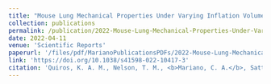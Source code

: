 ```yaml
---
title: "Mouse Lung Mechanical Properties Under Varying Inflation Volumes and Cycling Frequencies"
collection: publications
permalink: /publication/2022-Mouse-Lung-Mechanical-Properties-Under-Varying-Inflation-Volumes-and-Cycling-Frequencies
date: 2022-04-11
venue: 'Scientific Reports'
paperurl: '/files/pdf/MarianoPublicationsPDFs/2022-Mouse-Lung-Mechanical-Properties-Under-Varying-Inflation-Volumes-and-Cycling-Frequencies.pdf'
link: 'https://doi.org/10.1038/s41598-022-10417-3'
citation: 'Quiros, K. A. M., Nelson, T. M., <b>Mariano, C. A.</b>, Sattari, S., Ulu, A., Dominguez, EC., Nordgren, TM.,  & Eskandari, M. (2022). &quot;Mouse Lung Mechanical Properties Under Varying Inflation Volumes and Cycling Frequencies.&quot; <i>Scientific Reports</i>, 12(1), 1-10. doi:10.1038/s41598-022-10417-3'
---
```



